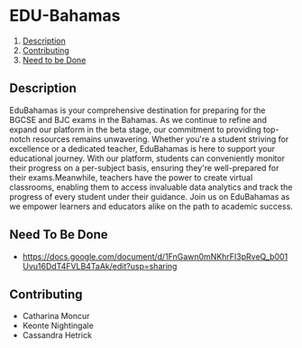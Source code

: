 # EDU-Bahamas

<!-- ## Table of Contents -->

1. [Description](#description)
2. [Contributing](#contributing)
3. [Need to be Done](#NeedtoBeDone)

## Description

EduBahamas is your comprehensive destination for preparing for the BGCSE and BJC exams in the Bahamas. As we continue to 
refine and expand our platform in the beta stage, our commitment to providing top-notch resources remains unwavering. 
Whether you're a student striving for excellence or a dedicated teacher, EduBahamas is here to support your educational journey. 
With our platform, students can conveniently monitor their progress on a per-subject basis, ensuring they're 
well-prepared for their exams.Meanwhile, teachers have the power to create virtual classrooms, enabling them to access invaluable data 
analytics and track the progress of every student under their guidance. Join us on EduBahamas as we empower learners and educators alike on the path to academic success.

## Need To Be Done

- https://docs.google.com/document/d/1FnGawn0mNKhrFI3pRveQ_b001Uvu16DdT4FVLB4TaAk/edit?usp=sharing

## Contributing

- Catharina Moncur
- Keonte Nightingale
- Cassandra Hetrick
